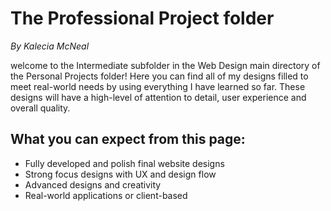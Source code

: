 # The Professional Project folder 
<em>By Kalecia McNeal</em>

welcome to the Intermediate subfolder in the Web Design main directory of the Personal Projects folder! Here you can find all of my designs filled to meet real-world needs by using everything I have learned so far. These designs will have a high-level of attention to detail, user experience and overall quality. 

## What you can expect from this page:
- Fully developed and polish final website designs 
- Strong focus designs with UX and design flow 
- Advanced designs and creativity 
- Real-world applications or client-based 